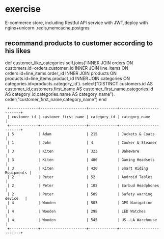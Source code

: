 # exercise
E-commerce store, including Restful API service with JWT,deploy with nginx+unicorn ,redis,memcache,postgres

## recommand products to customer according to his likes

   def customer_like_categories
   self.joins('INNER JOIN orders ON customers.id=orders.customer_id INNER JOIN line_items ON orders.id=line_items.order_id INNER JOIN products ON products.id=line_items.product_id INNER JOIN categories ON categories.id=products.category_id').
   select("DISTINCT customers.id AS customer_id,customers.first_name AS customer_first_name,categories.id AS category_id,categories.name AS category_name").
   order("customer_first_name,category_name")
   end

	 +-------------+---------------------+-------------+-------------------------+
	 | customer_id | customer_first_name | category_id | category_name           |
	 +-------------+---------------------+-------------+-------------------------+
	 | 5           | Adam                | 215         | Jackets & Coats         |
	 | 1           | John                | 4           | Cooker & Steamer        |
	 | 3           | Kiten               | 323         | Bakeware                |
	 | 3           | Kiten               | 486         | Gaming Headsets         |
	 | 3           | Kiten               | 420         | Smart Riding Equipments |
	 | 2           | Peter               | 52          | Android Tablet          |
	 | 2           | Peter               | 105         | Earbud Headphones       |
	 | 2           | Peter               | 509         | Safety warning device   |
	 | 4           | Wooden              | 503         | GPS Navigation          |
	 | 4           | Wooden              | 298         | LED Watches             |
	 | 4           | Wooden              | 545         | US--LA Warehouse        |
	 +-------------+---------------------+-------------+-------------------------+


